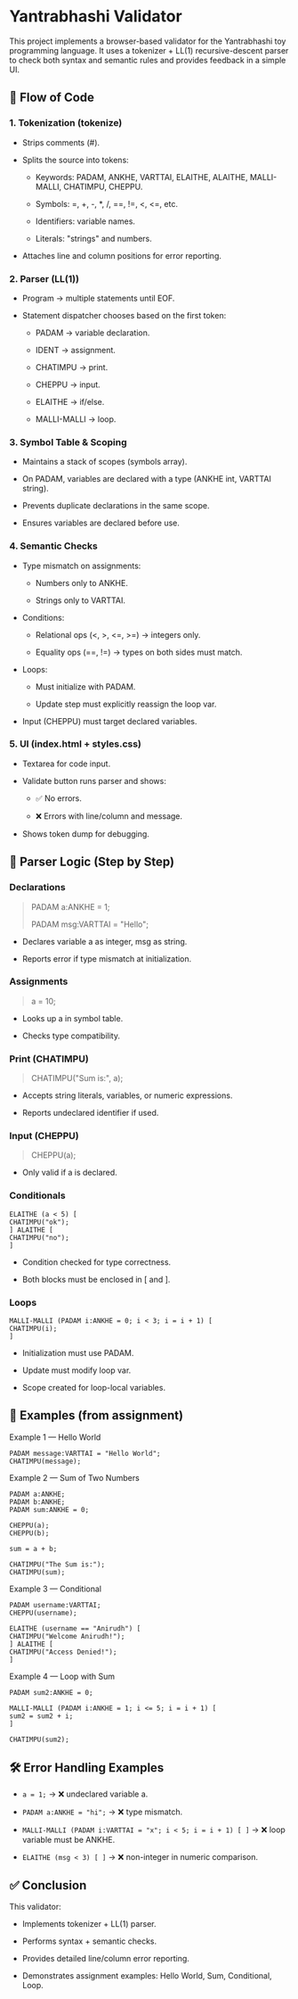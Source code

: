 # Yantrabhashi Validator

This project implements a browser-based validator for the Yantrabhashi toy programming language. It uses a tokenizer + LL(1) recursive-descent parser to check both syntax and semantic rules and provides feedback in a simple UI.

## 🔄 Flow of Code

### 1. Tokenization (tokenize)

- Strips comments (#).

- Splits the source into tokens:

    - Keywords: PADAM, ANKHE, VARTTAI, ELAITHE, ALAITHE, MALLI-MALLI, CHATIMPU, CHEPPU.

    - Symbols: =, +, -, *, /, ==, !=, <, <=, etc.

    - Identifiers: variable names.

    - Literals: "strings" and numbers.

- Attaches line and column positions for error reporting.

### 2. Parser (LL(1))

- Program → multiple statements until EOF.

- Statement dispatcher chooses based on the first token:

    - PADAM → variable declaration.

    - IDENT → assignment.

    - CHATIMPU → print.

    - CHEPPU → input.

    - ELAITHE → if/else.

    - MALLI-MALLI → loop.

### 3. Symbol Table & Scoping

- Maintains a stack of scopes (symbols array).

- On PADAM, variables are declared with a type (ANKHE int, VARTTAI string).

- Prevents duplicate declarations in the same scope.

- Ensures variables are declared before use.

### 4. Semantic Checks

- Type mismatch on assignments:

    - Numbers only to ANKHE.

    - Strings only to VARTTAI.

- Conditions:

    - Relational ops (<, >, <=, >=) → integers only.

    - Equality ops (==, !=) → types on both sides must match.

- Loops:

    - Must initialize with PADAM.

    - Update step must explicitly reassign the loop var.

- Input (CHEPPU) must target declared variables.

### 5. UI (index.html + styles.css)

- Textarea for code input.

- Validate button runs parser and shows:

    - ✅ No errors.

    - ❌ Errors with line/column and message.

- Shows token dump for debugging.

## 📜 Parser Logic (Step by Step)

### Declarations

> PADAM a:ANKHE = 1;
>
> PADAM msg:VARTTAI = "Hello";


- Declares variable a as integer, msg as string.

- Reports error if type mismatch at initialization.

### Assignments

> a = 10;


- Looks up a in symbol table.

- Checks type compatibility.

### Print (CHATIMPU)

> CHATIMPU("Sum is:", a);


- Accepts string literals, variables, or numeric expressions.

- Reports undeclared identifier if used.

### Input (CHEPPU)

> CHEPPU(a);

- Only valid if a is declared.

### Conditionals

```
ELAITHE (a < 5) [
CHATIMPU("ok");
] ALAITHE [
CHATIMPU("no");
]
```

- Condition checked for type correctness.

- Both blocks must be enclosed in [ and ].

### Loops

```
MALLI-MALLI (PADAM i:ANKHE = 0; i < 3; i = i + 1) [
CHATIMPU(i);
]
```


- Initialization must use PADAM.

- Update must modify loop var.

- Scope created for loop-local variables.

## 📘 Examples (from assignment)

Example 1 — Hello World
```
PADAM message:VARTTAI = "Hello World";
CHATIMPU(message);
```

Example 2 — Sum of Two Numbers
```
PADAM a:ANKHE;
PADAM b:ANKHE;
PADAM sum:ANKHE = 0;

CHEPPU(a);
CHEPPU(b);

sum = a + b;

CHATIMPU("The Sum is:");
CHATIMPU(sum);
```

Example 3 — Conditional

```
PADAM username:VARTTAI;
CHEPPU(username);

ELAITHE (username == "Anirudh") [
CHATIMPU("Welcome Anirudh!");
] ALAITHE [
CHATIMPU("Access Denied!");
]
```

Example 4 — Loop with Sum
```
PADAM sum2:ANKHE = 0;

MALLI-MALLI (PADAM i:ANKHE = 1; i <= 5; i = i + 1) [
sum2 = sum2 + i;
]

CHATIMPU(sum2);
```
## 🛠 Error Handling Examples

- ```a = 1;``` → ❌ undeclared variable a.

- ```PADAM a:ANKHE = "hi";``` → ❌ type mismatch.

- ```MALLI-MALLI (PADAM i:VARTTAI = "x"; i < 5; i = i + 1) [ ]``` → ❌ loop variable must be ANKHE.

- ```ELAITHE (msg < 3) [ ]``` → ❌ non-integer in numeric comparison.

## ✅ Conclusion

This validator:

- Implements tokenizer + LL(1) parser.

- Performs syntax + semantic checks.

- Provides detailed line/column error reporting.

- Demonstrates assignment examples: Hello World, Sum, Conditional, Loop.